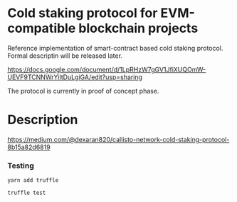 # Cold staking protocol for EVM-compatible blockchain projects

Reference implementation of smart-contract based cold staking protocol. Formal descriptin will be released later.

https://docs.google.com/document/d/1LpRHzW7gGV1JfiXUQOmW-UEVF9TCNNWrYiItDuLgiGA/edit?usp=sharing

The protocol is currently in proof of concept phase.

# Description

https://medium.com/@dexaran820/callisto-network-cold-staking-protocol-8b15a82d6819


### Testing

`yarn add truffle`

`truffle test`

